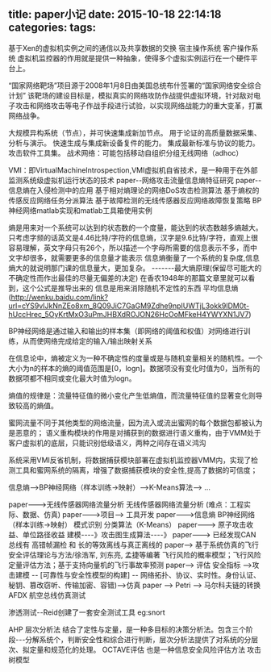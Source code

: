 title: paper小记
date: 2015-10-18 22:14:18
categories:
tags:
---

基于Xen的虚拟机实例之间的通信以及共享数据的交换
宿主操作系统  客户操作系统
虚拟机监控器的作用就是提供一种抽象，使得多个虚拟实例运行在一个硬件平台上。

“国家网络靶场”项目源于2008年1月8日由美国总统布什签署的“国家网络安全综合计划”
该靶场的建设目标是，模拟真实的网络攻防作战提供虚拟环境，针对敌对电子攻击和网络攻击等电子作战手段进行试验，以实现网络战能力的重大变革，打赢网络战争。

大规模异构系统（节点），并可快速集成新加节点。
用于论证的高质量数据采集、分析与演示。
快速生成与集成新设备复件的能力。
集成最新标准与协议的能力。
攻击软件工具集。
战术网络：可能包括移动自组织分组无线网络（adhoc）

VMI：即VirtualMachineIntrospection,VMI虚拟机自省技术，是一种用于在外部监测系统级虚拟机运行状态的技术
paper--网络攻击流量信息熵特征研究
paper--信息熵在入侵检测中的应用
基于相对熵理论的网络DoS攻击检测算法
基于熵权的传感反应网络任务分派算法
基于故障检测的无线传感器反应网络故障恢复策略
BP神经网络matlab实现和matlab工具箱使用实例

熵是用来对一个系统可以达到的状态数的一个度量，能达到的状态数越多熵越大。
只考虑字频的话英文是4.46比特/字符的信息熵，汉字是9.6比特/字符，直观上很容易理解，英文字母只有26个，所以描述一个字母所需要的信息表示不多，而中文字却很多，就需要更多的信息量才能表示
信息熵衡量了一个系统的复杂度,信息熵大的就说明那门课的信息量大，更加复杂。
-------最大熵原理(保留尽可能大的不确定性而作出最佳的尽量无偏差的决定)
在香农1948年的那篇文章里就可以看到，这个公式是推导出来的
信息是用来消除随机不定性的东西
平均信息熵(http://wenku.baidu.com/link?url=cYS9vIJkNnZEo8xm_8Q09JiC7GaGM9Zdhe9npIUWTjL3okk9lDM0t-hUccHrec_5OyKrtMxO3uPmJHBXdROJON26HcOoMFkeH4YWYXN1JV7)

BP神经网络是通过输入和输出的样本集（即网络的阈值和权值）对网络进行训练，从而使网络完成给定的输入/输出映射关系

在信息论中，熵被定义为一种不确定性的度量或是与随机变量相关的随机性。一个大小为n的样本的熵的阈值范围是[0，logn]。数据项没有变化时值为0，当所有的数据项都不相同或变化最大时值为logn。

熵值的规律是：流量特征值的微小变化产生低熵值，而流量特征值的显著变化则导致较高的熵值。

蜜网流量不同于其他类型的网络流量，因为流入或流出蜜网的每个数据包都被认为是恶意的；
语义重构模块的作用是对捕获到的数据进行语义重构，由于VMM处于客户虚拟机的底层，只能识别低级语义，两种之间存在语义鸿沟

系统采用VMI反省机制，将数据捕获模块部署在虚拟机监控器VMM内，实现了检测工具和蜜网系统的隔离，增强了数据捕获模块的安全性,提高了数据的可信度；

信息熵-->BP神经网络（样本训练->映射）-->K-Means算法--> ...

paper--->无线传感器网络流量分析 无线传感器网络流量分析  (难点：工程实际、数据、仿真)
paper--->项目--> 工具开发
paper--->信息熵 BP神经网络 （样本训练->映射） 模式识别  分类算法（K-Means）
paper---> 原子攻击收益、单位路径收益 建模----》攻击图生成算法----》
paper---> 已经发现CAN总线有  高错帧漏检  和  长的等效离线与真正离线的
paper-->
基于系统仿真的飞行安全评估理论与方法/徐浩军, 刘东亮, 孟捷等编著
飞行风险的概率模型；飞行风险定量评估方法；基于支持向量机的飞行事故率预测
paper--> 评估
安全指标 -->攻击建模 -- [可靠性与安全性模型的构建] -- 网络拓扑、协议、实时性。身份认证、秘钥、篡改窃听、传输加密、容错)-->仿真
paper --> Petri --> 马尔科夫链的转换
AFDX 航空总线仿真测试 

渗透测试--Reid创建了一套安全测试工具 eg:snort 

AHP 层次分析法 结合了定性与定量，是一种多目标的决策分析法。包含三个阶段---分解系统个，判断安全性和综合进行判断，层次分析法提供了对系统的分层次、拟定量和规范化的处理。
OCTAVE评估 也是一种信息安全风险评估方法
攻击树模型








